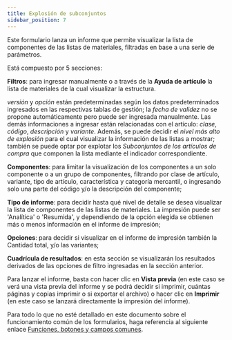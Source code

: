 ```yaml
---
title: Explosión de subconjuntos
sidebar_position: 7
---
```


Este formulario lanza un informe que permite visualizar la lista de componentes de las listas de materiales, filtradas en base a una serie de parámetros.

Está compuesto por 5 secciones:

**Filtros**: para ingresar manualmente o a través de la **Ayuda de artículo** la lista de materiales de la cual visualizar la estructura.

*versión* y *opción* están predeterminadas según los datos predeterminados ingresados en las respectivas tablas de gestión; la *fecha de validez* no se propone automáticamente pero puede ser ingresada manualmente. Las demás informaciones a ingresar están relacionadas con el artículo: *clase*, *código*, *descripción* y *variante*. Además, se puede decidir el *nivel más alto de explosión* para el cual visualizar la información de las listas a mostrar; también se puede optar por explotar los *Subconjuntos de los artículos de compra* que componen la lista mediante el indicador correspondiente.

**Componentes**: para limitar la visualización de los componentes a un solo componente o a un grupo de componentes, filtrando por clase de artículo, variante, tipo de artículo, característica y categoría mercantil, o ingresando solo una parte del código y/o la descripción del componente;

**Tipo de informe**: para decidir hasta qué nivel de detalle se desea visualizar la lista de componentes de las listas de materiales. La impresión puede ser 'Analítica' o 'Resumida', y dependiendo de la opción elegida se obtienen más o menos información en el informe de impresión;

**Opciones**: para decidir si visualizar en el informe de impresión también la Cantidad total, y/o las variantes;

**Cuadrícula de resultados**: en esta sección se visualizarán los resultados derivados de las opciones de filtro ingresadas en la sección anterior.

Para lanzar el informe, basta con hacer clic en **Vista previa** (en este caso se verá una vista previa del informe y se podrá decidir si imprimir, cuántas páginas y copias imprimir o si exportar el archivo) o hacer clic en **Imprimir** (en este caso se lanzará directamente la impresión del informe).

Para todo lo que no esté detallado en este documento sobre el funcionamiento común de los formularios, haga referencia al siguiente enlace [Funciones, botones y campos comunes](/docs/guide/common).